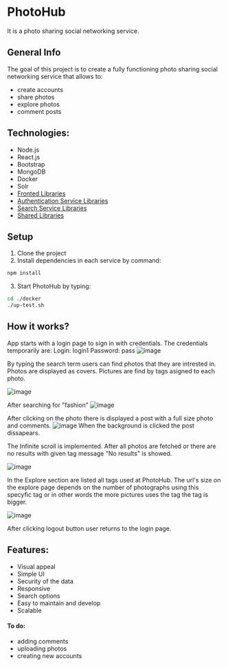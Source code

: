 # PhotoHub

It is a photo sharing social networking service. 

## General Info
The goal of this project is to create a fully functioning photo sharing social networking service that allows to:
* create accounts
* share photos
* explore photos
* comment posts

## Technologies:
* Node.js 
* React.js 
* Bootstrap
* MongoDB
* Docker 
* Solr
* [Fronted Libraries](https://github.com/AleksandraBogusz/photo-hub/blob/main/frontend/package.json)
* [Authentication Service Libraries](https://github.com/AleksandraBogusz/photo-hub/blob/main/authentication-service/package.json)
* [Search Service Libraries ](https://github.com/AleksandraBogusz/photo-hub/tree/main/search-service)
* [Shared Libraries ](https://github.com/AleksandraBogusz/photo-hub/blob/main/shared/package.json)


## Setup
1. Clone the project
2. Install dependencies in each service by command:
```bash
npm install
```
3. Start PhotoHub by typing:
```bash
cd ./docker
./up-test.sh
```

## How it works?
App starts with a login page to sign in with credentials. The credentials temporarily are: Login: login1 Password: pass
![image](https://user-images.githubusercontent.com/43926545/106159529-2db03780-6185-11eb-868c-65ec041774dc.png)

By typing the search term users can find photos that they are intrested in. Photos are displayed as covers. Pictures are find by tags asigned to each photo. 

![image](https://user-images.githubusercontent.com/43926545/106358975-a3480f00-630f-11eb-90a0-1de7da8ff7ac.png)

After searching for "fashion"
![image](https://user-images.githubusercontent.com/43926545/106359005-d12d5380-630f-11eb-9200-1e230e19dbef.png)


After clicking on the photo there is displayed a post with a full size photo and comments.
![image](https://user-images.githubusercontent.com/43926545/106159917-97304600-6185-11eb-8c63-28778d8c69f5.png)
When the background is clicked the post dissapears.

The Infinite scroll is implemented. After all photos  are fetched or there are no results with given tag message "No results" is showed.

![image](https://user-images.githubusercontent.com/43926545/106162388-5685fc00-6188-11eb-8464-ab33edc9cb92.png)

In the Explore section are listed all tags used at PhotoHub. The url's size on the explore page depends on the number of photographs using this specyfic tag or in other words the more pictures uses the tag the tag is bigger. 

![image](https://user-images.githubusercontent.com/43926545/106358745-5879c780-630e-11eb-84cc-7fe78ba97dcd.png)

After clicking logout button user returns to the login page.

## Features:
* Visual appeal
* Simple UI
* Security of the data
* Responsive
* Search options
* Easy to maintain and develop
* Scalable


#### To do:
* adding comments
* uploading photos
* creating new accounts









